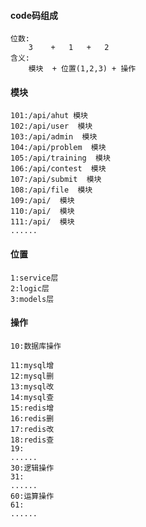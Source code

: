 #### code码组成
    位数:
        3    +   1   +   2
    含义:
        模块  + 位置(1,2,3) + 操作

#### 模块
    101:/api/ahut 模块
    102:/api/user  模块
    103:/api/admin  模块
    104:/api/problem  模块
    105:/api/training  模块
    106:/api/contest  模块
    107:/api/submit  模块
    108:/api/file  模块
    109:/api/  模块
    110:/api/  模块
    111:/api/  模块
    ......


#### 位置
    1:service层
    2:logic层
    3:models层


#### 操作
    10:数据库操作

    11:mysql增
    12:mysql删
    13:mysql改
    14:mysql查
    15:redis增
    16:redis删
    17:redis改
    18:redis查
    19:
    ......
    30:逻辑操作
    31:
    ......
    60:运算操作
    61:
    ......